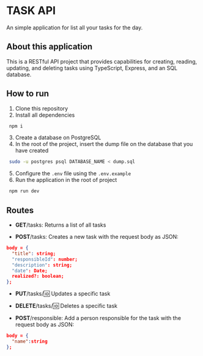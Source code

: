 # TASK API

An simple application for list all your tasks for the day.

## About this application

This is a RESTful API project that provides capabilities for creating, reading, updating, and deleting tasks using TypeScript, Express, and an SQL database.

## How to run

1. Clone this repository
2. Install all dependencies

```bash
 npm i
```

3. Create a database on PostgreSQL
4. In the root of the project, insert the dump file on the database that you have created

```bash
 sudo -u postgres psql DATABASE_NAME < dump.sql
```

5. Configure the `.env` file using the `.env.example`
6. Run the application in the root of project

```bash
 npm run dev
```

## Routes

- **GET**/tasks: Returns a list of all tasks

- **POST**/tasks: Creates a new task with the request body as JSON:

```json
body = {
  "title": string;
  "responsibleId": number;
  "description": string;
  "date": Date;
  realized?: boolean;
};
```

- **PUT**/tasks/:id: Updates a specific task

- **DELETE**/tasks/:id: Deletes a specific task

- **POST**/responsible: Add a person responsible for the task with the request body as JSON:
```json
body = {
  "name":string
};
```
